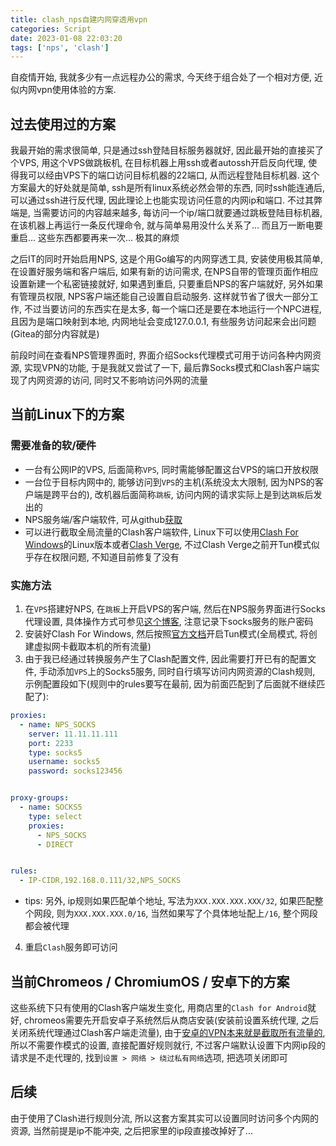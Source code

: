 ```yaml
---
title: clash_nps自建内网穿透用vpn
categories: Script
date: 2023-01-08 22:03:20
tags: ['nps', 'clash']
---
```


自疫情开始, 我就多少有一点远程办公的需求, 今天终于组合处了一个相对方便, 近似内网vpn使用体验的方案.
<!-- 摘要部分 -->
<!-- more -->

## 过去使用过的方案

我最开始的需求很简单, 只是通过ssh登陆目标服务器就好, 因此最开始的直接买了个VPS, 用这个VPS做跳板机, 在目标机器上用ssh或者autossh开启反向代理, 使得我可以经由VPS下的端口访问目标机器的22端口, 从而远程登陆目标机器. 这个方案最大的好处就是简单, ssh是所有linux系统必然会带的东西, 同时ssh能连通后, 可以通过ssh进行反代理, 因此理论上也能实现访问任意的内网ip和端口. 不过其弊端是, 当需要访问的内容越来越多, 每访问一个ip/端口就要通过跳板登陆目标机器, 在该机器上再运行一条反代理命令, 就与简单易用没什么关系了... 而且万一断电要重启... 这些东西都要再来一次... 极其的麻烦

之后IT的同时开始启用NPS, 这是个用Go编写的内网穿透工具, 安装使用极其简单, 在设置好服务端和客户端后, 如果有新的访问需求, 在NPS自带的管理页面作相应设置新建一个私密链接就好, 如果遇到重启, 只要重启NPS的客户端就好, 另外如果有管理员权限, NPS客户端还能自己设置自启动服务. 这样就节省了很大一部分工作, 不过当要访问的东西实在是太多, 每一个端口还是要在本地运行一个NPC进程, 且因为是端口映射到本地, 内网地址会变成127.0.0.1, 有些服务访问起来会出问题(Gitea的部分内容就是)

前段时间在查看NPS管理界面时, 界面介绍Socks代理模式可用于访问各种内网资源, 实现VPN的功能, 于是我就又尝试了一下, 最后靠Socks模式和Clash客户端实现了内网资源的访问, 同时又不影响访问外网的流量

## 当前Linux下的方案
### 需要准备的软/硬件

- 一台有公网IP的VPS, 后面简称`VPS`, 同时需能够配置这台VPS的端口开放权限
- 一台位于目标内网中的, 能够访问到`VPS`的主机(系统没太大限制, 因为NPS的客户端是跨平台的), 改机器后面简称`跳板`, 访问内网的请求实际上是到达`跳板`后发出的
- NPS服务端/客户端软件, 可从github[获取](https://github.com/ehang-io/nps)
- 可以进行截取全局流量的Clash客户端软件, Linux下可以使用[Clash For Windows](https://github.com/Fndroid/clash_for_windows_pkg)的Linux版本或者[Clash Verge](https://github.com/zzzgydi/clash-verge), 不过Clash Verge之前开Tun模式似乎存在权限问题, 不知道目前修复了没有

### 实施方法

1. 在`VPS`搭建好NPS, 在`跳板`上开启VPS的客户端, 然后在NPS服务界面进行Socks代理设置, 具体操作方式可参见[这个博客](https://blog.csdn.net/ha0shenqi/article/details/111194246), 注意记录下socks服务的账户密码
2. 安装好Clash For Windows, 然后按照[官方文档](https://docs.cfw.lbyczf.com/contents/tun.html#linux)开启Tun模式(全局模式, 将创建虚拟网卡截取本机的所有流量)
3. 由于我已经通过转换服务产生了Clash配置文件, 因此需要打开已有的配置文件, 手动添加`VPS`上的Socks5服务, 同时自行填写访问内网资源的Clash规则, 示例配置段如下(规则中的rules要写在最前, 因为前面匹配到了后面就不继续匹配了):

```yaml
proxies:
  - name: NPS_SOCKS
    server: 11.11.11.111
    port: 2233
    type: socks5
    username: socks5
    password: socks123456


proxy-groups:
  - name: SOCKS5
    type: select
    proxies:
      - NPS_SOCKS
      - DIRECT


rules:
  - IP-CIDR,192.168.0.111/32,NPS_SOCKS
```

- tips: 另外, ip规则如果匹配单个地址, 写法为`XXX.XXX.XXX.XXX/32`, 如果匹配整个网段, 则为`XXX.XXX.XXX.0/16`, 当然如果写了个具体地址配上`/16`, 整个网段都会被代理

4. 重启`Clash`服务即可访问


## 当前Chromeos / ChromiumOS / 安卓下的方案

这些系统下只有使用的Clash客户端发生变化, 用商店里的`Clash for Android`就好, chromeos需要先开启安卓子系统然后从商店安装(安装前设置系统代理, 之后关闭系统代理通过Clash客户端走流量), 由于[安卓的VPN本来就是截取所有流量的](https://github.com/Kr328/ClashForAndroid/issues/1647), 所以不需要作模式的设置, 直接配置好规则就行, 不过客户端默认设置下内网ip段的请求是不走代理的, 找到`设置 > 网络 > 绕过私有网络`选项, 把选项关闭即可

## 后续

由于使用了Clash进行规则分流, 所以这套方案其实可以设置同时访问多个内网的资源, 当然前提是ip不能冲突, 之后把家里的ip段直接改掉好了...